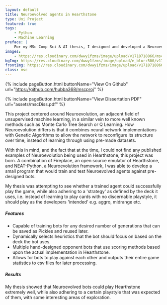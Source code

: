 ```yaml
---
layout: default
title: Neuroevolved agents in Hearthstone
type: Uni Project
featured: true
tags:
    - Python
    - Machine Learning
preface: |
    For my MSc Comp Sci & AI thesis, I designed and developed a Neuroevolution program that could train and test agents for the game Hearthstone, with multiple designed agent opponents.
images:
    - https://res.cloudinary.com/dwwy1fzms/image/upload/v1718718866/msc1_zufiji.png
bgImg: https://res.cloudinary.com/dwwy1fzms/image/upload/e_blur:500/v1718718866/msc1_zufiji.png
frontImg: https://res.cloudinary.com/dwwy1fzms/image/upload/v1718718866/msc1_zufiji.png
class: msc
---
```


{% include pageButton.html buttonName="View On Github" url="https://github.com/hubba368/mscproj" %}

{% include pageButton.html buttonName="View Dissertation PDF" url="assets/mscDiss.pdf" %}

This project centered around Neuroevolution, an adjacent field of unsupervised machine learning, in a similar vein to more well known methods such as Monte Carlo Tree Search or Q Learning. How Neuroevolution differs is that it combines neural network implementations with Genetic Algorithms to allow the network to reconfigure its structure over time, instead of learning through using pre-made datasets.

With this in mind, and the fact that at the time, I could not find any published examples of Neuroevolution being used in Hearthstone, this project was born. A combination of Fireplace, an open source emulator of Hearthstone, and NEAT-Python, a Neuroevolution framework, I was able to develop a small program that would train and test Neuroevolved agents against pre-designed bots.

My thesis was attempting to see whether a trained agent could successfully play the game, while also adhering to a 'strategy' as defined by the deck it uses, i.e. instead of learning to play cards with no discernable playstyle, it should play as the developers 'intended' e.g. aggro, midrange etc.

##### Features

* Capable of training bots for any desired number of generations that can be saved as Pickles and reused later.
* Dynamically selects heuristics that the bot should focus on based on the deck the bot uses.
* Multiple hand-designed opponent bots that use scoring methods based upon the actual implementation in Hearthstone.
* Allows for bots to play against each other and outputs their entire game statistics to csv files for later processing.


##### Results

My thesis showed that Neuroevolved bots could play Hearthstone extremely well, while also adhering to a certain playstyle that was expected of them, with some interesting areas of exploration.